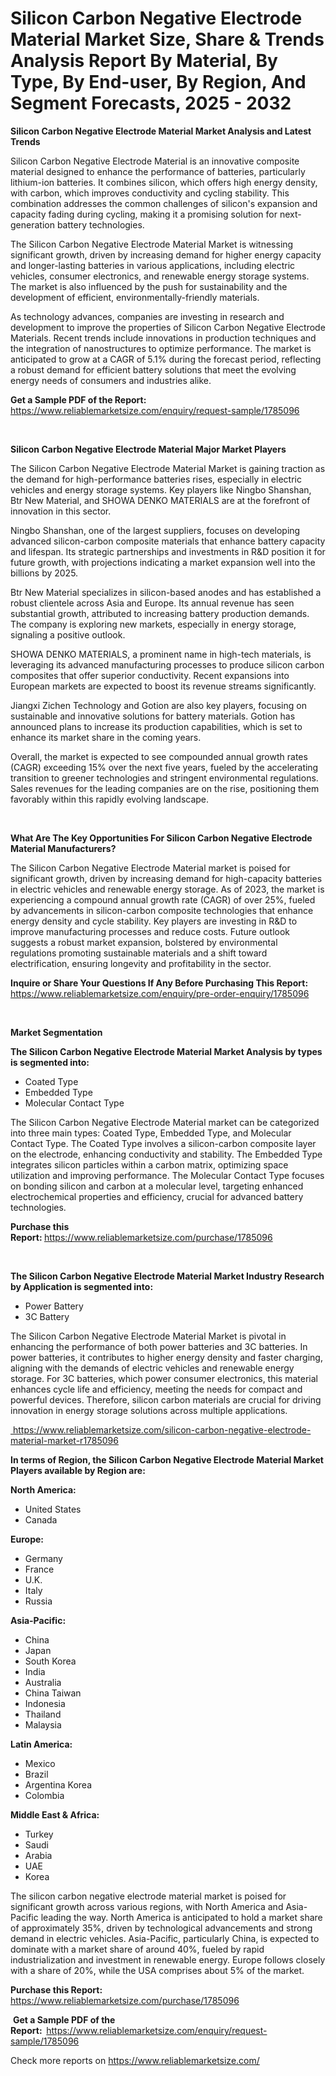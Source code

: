 <p><h1>Silicon Carbon Negative Electrode Material Market Size, Share & Trends Analysis Report By Material, By Type, By End-user, By Region, And Segment Forecasts, 2025 - 2032</h1></p><p><strong>Silicon Carbon Negative Electrode Material Market Analysis and Latest Trends</strong></p>
<p><p>Silicon Carbon Negative Electrode Material is an innovative composite material designed to enhance the performance of batteries, particularly lithium-ion batteries. It combines silicon, which offers high energy density, with carbon, which improves conductivity and cycling stability. This combination addresses the common challenges of silicon's expansion and capacity fading during cycling, making it a promising solution for next-generation battery technologies.</p><p>The Silicon Carbon Negative Electrode Material Market is witnessing significant growth, driven by increasing demand for higher energy capacity and longer-lasting batteries in various applications, including electric vehicles, consumer electronics, and renewable energy storage systems. The market is also influenced by the push for sustainability and the development of efficient, environmentally-friendly materials.</p><p>As technology advances, companies are investing in research and development to improve the properties of Silicon Carbon Negative Electrode Materials. Recent trends include innovations in production techniques and the integration of nanostructures to optimize performance. The market is anticipated to grow at a CAGR of 5.1% during the forecast period, reflecting a robust demand for efficient battery solutions that meet the evolving energy needs of consumers and industries alike.</p></p>
<p><strong>Get a Sample PDF of the Report:&nbsp;</strong> <a href="https://www.reliablemarketsize.com/enquiry/request-sample/1785096?utm_campaign=3226&utm_medium=2&utm_source=Github&utm_content=ia&utm_term=25032025&utm_id=silicon-carbon-negative-electrode-material">https://www.reliablemarketsize.com/enquiry/request-sample/1785096</a></p>
<p>&nbsp;</p>
<p><strong>Silicon Carbon Negative Electrode Material Major Market Players</strong></p>
<p><p>The Silicon Carbon Negative Electrode Material Market is gaining traction as the demand for high-performance batteries rises, especially in electric vehicles and energy storage systems. Key players like Ningbo Shanshan, Btr New Material, and SHOWA DENKO MATERIALS are at the forefront of innovation in this sector.</p><p>Ningbo Shanshan, one of the largest suppliers, focuses on developing advanced silicon-carbon composite materials that enhance battery capacity and lifespan. Its strategic partnerships and investments in R&D position it for future growth, with projections indicating a market expansion well into the billions by 2025.</p><p>Btr New Material specializes in silicon-based anodes and has established a robust clientele across Asia and Europe. Its annual revenue has seen substantial growth, attributed to increasing battery production demands. The company is exploring new markets, especially in energy storage, signaling a positive outlook.</p><p>SHOWA DENKO MATERIALS, a prominent name in high-tech materials, is leveraging its advanced manufacturing processes to produce silicon carbon composites that offer superior conductivity. Recent expansions into European markets are expected to boost its revenue streams significantly.</p><p>Jiangxi Zichen Technology and Gotion are also key players, focusing on sustainable and innovative solutions for battery materials. Gotion has announced plans to increase its production capabilities, which is set to enhance its market share in the coming years.</p><p>Overall, the market is expected to see compounded annual growth rates (CAGR) exceeding 15% over the next five years, fueled by the accelerating transition to greener technologies and stringent environmental regulations. Sales revenues for the leading companies are on the rise, positioning them favorably within this rapidly evolving landscape.</p></p>
<p>&nbsp;</p>
<p><strong>What Are The Key Opportunities For Silicon Carbon Negative Electrode Material Manufacturers?</strong></p>
<p><p>The Silicon Carbon Negative Electrode Material market is poised for significant growth, driven by increasing demand for high-capacity batteries in electric vehicles and renewable energy storage. As of 2023, the market is experiencing a compound annual growth rate (CAGR) of over 25%, fueled by advancements in silicon-carbon composite technologies that enhance energy density and cycle stability. Key players are investing in R&D to improve manufacturing processes and reduce costs. Future outlook suggests a robust market expansion, bolstered by environmental regulations promoting sustainable materials and a shift toward electrification, ensuring longevity and profitability in the sector.</p></p>
<p><strong>Inquire or Share Your Questions If Any Before Purchasing This Report:</strong> <a href="https://www.reliablemarketsize.com/enquiry/pre-order-enquiry/1785096?utm_campaign=3226&utm_medium=2&utm_source=Github&utm_content=ia&utm_term=25032025&utm_id=silicon-carbon-negative-electrode-material">https://www.reliablemarketsize.com/enquiry/pre-order-enquiry/1785096</a></p>
<p>&nbsp;</p>
<p><strong>Market Segmentation</strong></p>
<p><strong>The Silicon Carbon Negative Electrode Material Market Analysis by types is segmented into:</strong></p>
<p><ul><li>Coated Type</li><li>Embedded Type</li><li>Molecular Contact Type</li></ul></p>
<p><p>The Silicon Carbon Negative Electrode Material market can be categorized into three main types: Coated Type, Embedded Type, and Molecular Contact Type. The Coated Type involves a silicon-carbon composite layer on the electrode, enhancing conductivity and stability. The Embedded Type integrates silicon particles within a carbon matrix, optimizing space utilization and improving performance. The Molecular Contact Type focuses on bonding silicon and carbon at a molecular level, targeting enhanced electrochemical properties and efficiency, crucial for advanced battery technologies.</p></p>
<p><strong>Purchase this Report:&nbsp;</strong><a href="https://www.reliablemarketsize.com/purchase/1785096?utm_campaign=3226&utm_medium=2&utm_source=Github&utm_content=ia&utm_term=25032025&utm_id=silicon-carbon-negative-electrode-material">https://www.reliablemarketsize.com/purchase/1785096</a></p>
<p>&nbsp;</p>
<p><strong>The Silicon Carbon Negative Electrode Material Market Industry Research by Application is segmented into:</strong></p>
<p><ul><li>Power Battery</li><li>3C Battery</li></ul></p>
<p><p>The Silicon Carbon Negative Electrode Material Market is pivotal in enhancing the performance of both power batteries and 3C batteries. In power batteries, it contributes to higher energy density and faster charging, aligning with the demands of electric vehicles and renewable energy storage. For 3C batteries, which power consumer electronics, this material enhances cycle life and efficiency, meeting the needs for compact and powerful devices. Therefore, silicon carbon materials are crucial for driving innovation in energy storage solutions across multiple applications.</p></p>
<p><a href="https://www.reliablemarketsize.com/silicon-carbon-negative-electrode-material-market-r1785096?utm_campaign=3226&utm_medium=2&utm_source=Github&utm_content=ia&utm_term=25032025&utm_id=silicon-carbon-negative-electrode-material">&nbsp;https://www.reliablemarketsize.com/silicon-carbon-negative-electrode-material-market-r1785096</a></p>
<p><strong>In terms of Region, the Silicon Carbon Negative Electrode Material Market Players available by Region are:</strong></p>
<p>
    <p> <strong> North America: </strong>
        <ul>
            <li>United States</li>
            <li>Canada</li>
        </ul>
        </p> 
    <p> <strong> Europe: </strong>
        <ul>
            <li>Germany</li>
            <li>France</li>
            <li>U.K.</li>
            <li>Italy</li>
            <li>Russia</li>
        </ul>
        </p> 
    <p> <strong> Asia-Pacific: </strong>
        <ul>
            <li>China</li>
            <li>Japan</li>
            <li>South Korea</li>
            <li>India</li>
            <li>Australia</li>
            <li>China Taiwan</li>
            <li>Indonesia</li>
            <li>Thailand</li>
            <li>Malaysia</li>
        </ul>
        </p> 
    <p> <strong> Latin America: </strong>
        <ul>
            <li>Mexico</li>
            <li>Brazil</li>
            <li>Argentina Korea</li>
            <li>Colombia</li>
        </ul>
        </p> 
    <p> <strong> Middle East & Africa: </strong>
        <ul>
            <li>Turkey</li>
            <li>Saudi</li>
            <li>Arabia</li>
            <li>UAE</li>
            <li>Korea</li>
        </ul>
    </p>
    </p>
<p><p>The silicon carbon negative electrode material market is poised for significant growth across various regions, with North America and Asia-Pacific leading the way. North America is anticipated to hold a market share of approximately 35%, driven by technological advancements and strong demand in electric vehicles. Asia-Pacific, particularly China, is expected to dominate with a market share of around 40%, fueled by rapid industrialization and investment in renewable energy. Europe follows closely with a share of 20%, while the USA comprises about 5% of the market.</p></p>
<p><strong>Purchase this Report: </strong><a href="https://www.reliablemarketsize.com/purchase/1785096?utm_campaign=3226&utm_medium=2&utm_source=Github&utm_content=ia&utm_term=25032025&utm_id=silicon-carbon-negative-electrode-material">https://www.reliablemarketsize.com/purchase/1785096</a></p>
<p>&nbsp;<strong>Get a Sample PDF of the Report:&nbsp;&nbsp;</strong><a href="https://www.reliablemarketsize.com/enquiry/request-sample/1785096?utm_campaign=3226&utm_medium=2&utm_source=Github&utm_content=ia&utm_term=25032025&utm_id=silicon-carbon-negative-electrode-material">https://www.reliablemarketsize.com/enquiry/request-sample/1785096</a></p>
<p><strong></strong></p>
<p>Check more reports on <a href="https://www.reliablemarketsize.com/?utm_campaign=3226&utm_medium=2&utm_source=Github&utm_content=ia&utm_term=25032025&utm_id=silicon-carbon-negative-electrode-material">https://www.reliablemarketsize.com/</a></p>